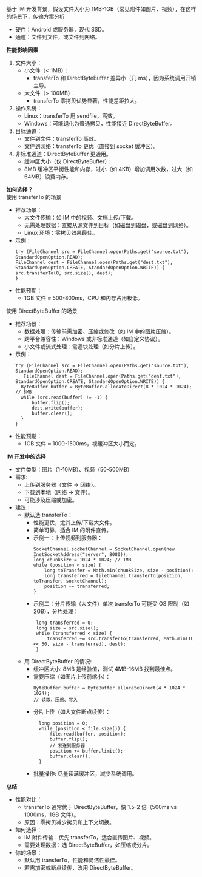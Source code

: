 基于 IM 开发背景，假设文件大小为 1MB-1GB（常见附件如图片、视频），在这样的场景下，传输方案分析

- 硬件：Android 或服务器，现代 SSD。
- 通道：文件到文件，或文件到网络。


**性能影响因素**

1. 文件大小：
    - 小文件（< 1MB）：
        - transferTo 和 DirectByteBuffer 差异小（几 ms），因为系统调用开销主导。
    - 大文件（> 100MB）：
        - transferTo 零拷贝优势显著，性能差距拉大。
2. 操作系统：
    - Linux：transferTo 用 sendfile，高效。
    - Windows：可能退化为普通拷贝，性能接近 DirectByteBuffer。
3. 目标通道：
    - 文件到文件：transferTo 高效。
    - 文件到网络：transferTo 更优（直接到 socket 缓冲区）。
4. 非标准通道：DirectByteBuffer 更通用。
    - 缓冲区大小（仅 DirectByteBuffer）：
    - 8MB 缓冲区平衡性能和内存，过小（如 4KB）增加调用次数，过大（如 64MB）浪费内存。

**如何选择？**    
使用 transferTo 的场景

- 推荐场景：
    - 大文件传输：如 IM 中的视频、文档上传/下载。
    - 无需处理数据：直接从源文件到目标（如磁盘到磁盘，或磁盘到网络）。
    - Linux 环境：零拷贝效果最佳。
- 示例：
    ```
    try (FileChannel src = FileChannel.open(Paths.get("source.txt"), StandardOpenOption.READ);
    FileChannel dest = FileChannel.open(Paths.get("dest.txt"), StandardOpenOption.CREATE, StandardOpenOption.WRITE)) {
    src.transferTo(0, src.size(), dest);
    }   
    ```
- 性能预期：
    - 1GB 文件 ≈ 500-800ms，CPU 和内存占用极低。

使用 DirectByteBuffer 的场景

- 推荐场景：
    - 数据处理：传输前需加密、压缩或修改（如 IM 中的图片压缩）。
    - 跨平台兼容性：Windows 或非标准通道（如自定义协议）。
    - 小文件或流式处理：需逐块处理（如分片上传）。
- 示例：
  ``` 
  try (FileChannel src = FileChannel.open(Paths.get("source.txt"), StandardOpenOption.READ);
     FileChannel dest = FileChannel.open(Paths.get("dest.txt"), StandardOpenOption.CREATE, StandardOpenOption.WRITE)) {
    ByteBuffer buffer = ByteBuffer.allocateDirect(8 * 1024 * 1024); // 8MB
    while (src.read(buffer) != -1) {
        buffer.flip();
        dest.write(buffer);
        buffer.clear();
    }
  }
  ```
- 性能预期：
  - 1GB 文件 ≈ 1000-1500ms，视缓冲区大小而定。

**IM 开发中的选择**   
- 文件类型：图片（1-10MB）、视频（50-500MB）
- 需求:
  - 上传到服务器（文件 → 网络）。
  -  下载到本地（网络 → 文件）。
  -  可能涉及压缩或加密。
- 建议：
  - 默认选 transferTo：
    - 性能更优，尤其上传/下载大文件。
    - 简单可靠，适合 IM 的附件直传。
    - 示例一：上传视频到服务器：
        ``` 
        SocketChannel socketChannel = SocketChannel.open(new InetSocketAddress("server", 8080));
        long chunkSize = 1024 * 1024; // 1MB
        while (position < size) {
            long toTransfer = Math.min(chunkSize, size - position);
            long transferred = fileChannel.transferTo(position, toTransfer, socketChannel); 
            position += transferred;
        }
        ```
    - 示例二：分片传输（大文件）单次 transferTo 可能受 OS 限制（如 2GB），分片处理：
       ```
        long transferred = 0;
        long size = src.size();
        while (transferred < size) {
            transferred += src.transferTo(transferred, Math.min(1L << 30, size - transferred), dest);
        }
      ```
  - 用 DirectByteBuffer 的情况:
    - 缓冲区大小: 8MB 是经验值，测试 4MB-16MB 找到最佳点。
    - 需要压缩（如图片上传前缩小）：
        ```
        ByteBuffer buffer = ByteBuffer.allocateDirect(4 * 1024 * 1024);
        // 读取、压缩、写入
        ```
    - 分片上传（如大文件断点续传）：
      ```
        long position = 0;
        while (position < file.size()) {
            file.read(buffer, position);
            buffer.flip();
            // 发送到服务器
            position += buffer.limit();
            buffer.clear();
        }
      ```
    - 批量操作: 尽量读满缓冲区，减少系统调用。  
    
**总结**   
- 性能对比：
  - transferTo 通常优于 DirectByteBuffer，快 1.5-2 倍（500ms vs 1000ms，1GB 文件）。
  - 原因：零拷贝减少拷贝和上下文切换。
- 如何选择：
  - IM 附件传输：优先 transferTo，适合直传图片、视频。
  - 需要处理数据：选 DirectByteBuffer，如压缩或分片。
- 你的场景：
  - 默认用 transferTo，性能和简洁性最佳。
  - 若需加密或断点续传，改用 DirectByteBuffer。 

